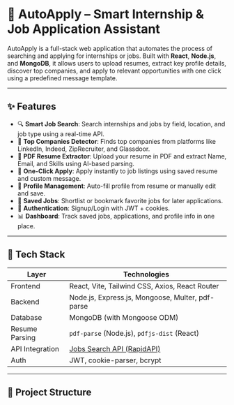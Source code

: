 # 🚀 AutoApply – Smart Internship & Job Application Assistant

AutoApply is a full-stack web application that automates the process of searching and applying for internships or jobs. Built with **React**, **Node.js**, and **MongoDB**, it allows users to upload resumes, extract key profile details, discover top companies, and apply to relevant opportunities with one click using a predefined message template.

---

## ✨ Features

- 🔍 **Smart Job Search**: Search internships and jobs by field, location, and job type using a real-time API.
- 🧠 **Top Companies Detector**: Finds top companies from platforms like LinkedIn, Indeed, ZipRecruiter, and Glassdoor.
- 📄 **PDF Resume Extractor**: Upload your resume in PDF and extract Name, Email, and Skills using AI-based parsing.
- 📨 **One-Click Apply**: Apply instantly to job listings using saved resume and custom message.
- 💼 **Profile Management**: Auto-fill profile from resume or manually edit and save.
- 💾 **Saved Jobs**: Shortlist or bookmark favorite jobs for later applications.
- 🔐 **Authentication**: Signup/Login with JWT + cookies.
- 📊 **Dashboard**: Track saved jobs, applications, and profile info in one place.

---

## 🧠 Tech Stack

| Layer         | Technologies                                        |
|---------------|-----------------------------------------------------|
| Frontend      | React, Vite, Tailwind CSS, Axios, React Router      |
| Backend       | Node.js, Express.js, Mongoose, Multer, pdf-parse    |
| Database      | MongoDB (with Mongoose ODM)                         |
| Resume Parsing| `pdf-parse` (Node.js), `pdfjs-dist` (React)         |
| API Integration | [Jobs Search API (RapidAPI)](https://rapidapi.com/rphrp1985/api/jobs-search-api/) |
| Auth          | JWT, cookie-parser, bcrypt                          |

---

## 📂 Project Structure

